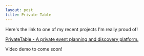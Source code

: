 ```yaml
---
layout: post
title: Private Table
---
```


Here's the link to one of my recent projects I'm really proud of!

[PrivateTable - A private event planning and discovery platform.](http://www.privatetable.io/)

Video demo to come soon!

